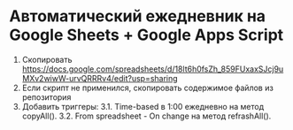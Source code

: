 # Автоматический ежедневник на Google Sheets + Google Apps Script

1. Скопировать https://docs.google.com/spreadsheets/d/18lt6h0fsZh_859FUxaxSJcj9uMXv2wiwW-urvQRRRv4/edit?usp=sharing
2. Если скрипт не применился, скопировать содержимое файлов из репозитория
3. Добавить триггеры:
3.1. Time-based в 1:00 ежедневно на метод copyAll().
3.2. From spreadsheet - On change на метод refrashAll().